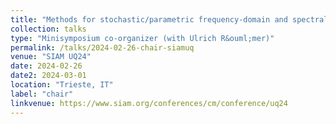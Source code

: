 ```yaml
---
title: "Methods for stochastic/parametric frequency-domain and spectral problems"
collection: talks
type: "Minisymposium co-organizer (with Ulrich R&ouml;mer)"
permalink: /talks/2024-02-26-chair-siamuq
venue: "SIAM UQ24"
date: 2024-02-26
date2: 2024-03-01
location: "Trieste, IT"
label: "chair"
linkvenue: https://www.siam.org/conferences/cm/conference/uq24
---
```

